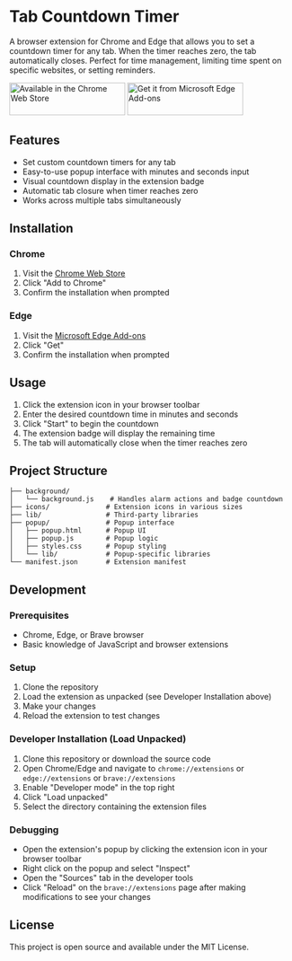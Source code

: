 # Tab Countdown Timer

A browser extension for Chrome and Edge that allows you to set a countdown timer for any tab. When the timer reaches zero, the tab automatically closes. Perfect for time management, limiting time spent on specific websites, or setting reminders.

<img src="https://developer.chrome.com/static/docs/webstore/branding/image/206x58-chrome-web-bcb82d15b2486.png" alt="Available in the Chrome Web Store" width="206" height="58">
<img src="https://get.microsoft.com/images/en-us%20dark.svg" alt="Get it from Microsoft Edge Add-ons" width="206" height="58">

## Features

- Set custom countdown timers for any tab
- Easy-to-use popup interface with minutes and seconds input
- Visual countdown display in the extension badge
- Automatic tab closure when timer reaches zero
- Works across multiple tabs simultaneously

## Installation

### Chrome
1. Visit the [Chrome Web Store](https://chrome.google.com/webstore/detail/tab-countdown-timer/maoljenpfpdblggdbnhmegofbhhcdgle)
2. Click "Add to Chrome"
3. Confirm the installation when prompted

### Edge
1. Visit the [Microsoft Edge Add-ons](https://microsoftedge.microsoft.com/addons/detail/tab-countdown-timer/mmocngnpdhbhikbhonekemkafnkccgan)
2. Click "Get"
3. Confirm the installation when prompted

## Usage

1. Click the extension icon in your browser toolbar
2. Enter the desired countdown time in minutes and seconds
3. Click "Start" to begin the countdown
4. The extension badge will display the remaining time
5. The tab will automatically close when the timer reaches zero

## Project Structure

```
├── background/
│   └── background.js    # Handles alarm actions and badge countdown
├── icons/              # Extension icons in various sizes
├── lib/                # Third-party libraries
├── popup/              # Popup interface
│   ├── popup.html      # Popup UI
│   ├── popup.js        # Popup logic
│   ├── styles.css      # Popup styling
│   └── lib/            # Popup-specific libraries
└── manifest.json       # Extension manifest
```

## Development

### Prerequisites
- Chrome, Edge, or Brave browser
- Basic knowledge of JavaScript and browser extensions

### Setup
1. Clone the repository
2. Load the extension as unpacked (see Developer Installation above)
3. Make your changes
4. Reload the extension to test changes

### Developer Installation (Load Unpacked)
1. Clone this repository or download the source code
2. Open Chrome/Edge and navigate to `chrome://extensions` or `edge://extensions` or `brave://extensions`
3. Enable "Developer mode" in the top right
4. Click "Load unpacked"
5. Select the directory containing the extension files

### Debugging
- Open the extension's popup by clicking the extension icon in your browser toolbar
- Right click on the popup and select "Inspect"
- Open the "Sources" tab in the developer tools
- Click "Reload" on the `brave://extensions` page after making modifications to see your changes

## License

This project is open source and available under the MIT License.
